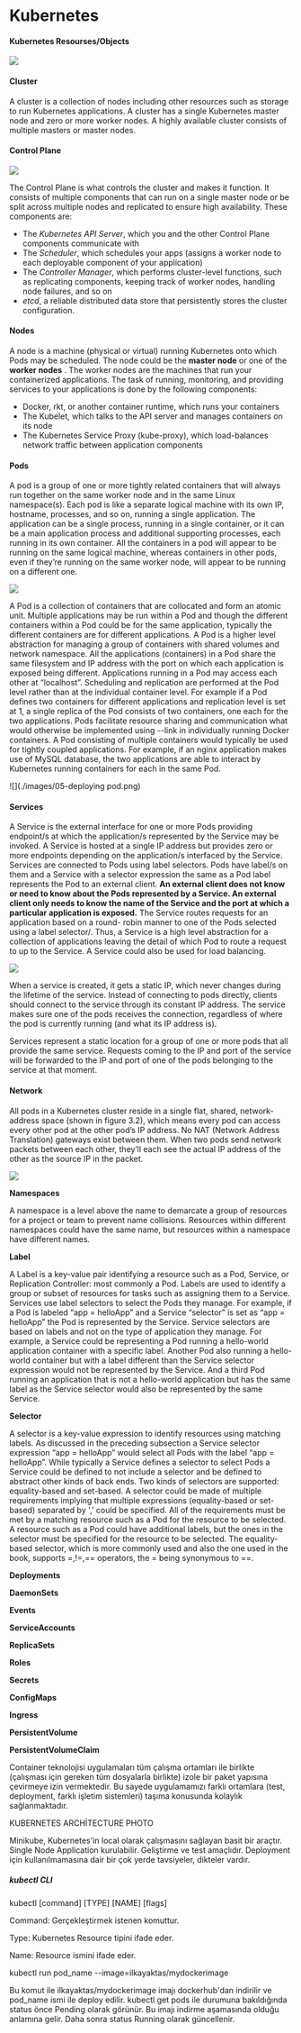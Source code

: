 # Kubernetes

#### Kubernetes Resourses/Objects

![](./images/01-kubernetes-architecture.png)

#### Cluster

A cluster is a collection of nodes including other resources such as storage to run Kubernetes applications. A cluster has a single Kubernetes master node and zero or more worker nodes. A highly available cluster consists of multiple masters or master nodes.

#### Control Plane

![](./images/03-kubernetes-components.png)

The Control Plane is what controls the cluster and makes it function. It consists of multiple components that can run on a single master node or be split across multiple nodes and replicated to ensure high availability. These components are:

- The *Kubernetes API Server*, which you and the other Control Plane components communicate with
- The *Scheduler*, which schedules your apps (assigns a worker node to each deployable component of your application)
- The *Controller Manager*, which performs cluster-level functions, such as replicating components, keeping track of worker nodes, handling node failures, and so on
- *etcd*, a reliable distributed data store that persistently stores the cluster configuration.

#### Nodes

A node is a machine (physical or virtual) running Kubernetes onto which Pods may be scheduled. The node could be the **master node** or one of the **worker nodes** . The worker nodes are the machines that run your containerized applications. The task of running, monitoring, and providing services to your applications is done by the following components:

- Docker, rkt, or another container runtime, which runs your containers
- The Kubelet, which talks to the API server and manages containers on its node
- The Kubernetes Service Proxy (kube-proxy), which load-balances network traffic between application components

#### Pods

A pod is a group of one or more tightly related containers that will always run together on the same worker node and in the same Linux namespace(s). Each pod is like a separate logical machine with its own IP, hostname, processes, and so on, running a single application. The application can be a single process, running in a single container, or it can be a main application process and additional supporting
processes, each running in its own container. All the containers in a pod will appear to be running on the same logical machine, whereas containers in other pods, even if they’re running on the same worker node, will appear to be running on a different one.

![](./images/04-pods.png)

A Pod is a collection of containers that are collocated and form an atomic unit. Multiple applications may be run within a Pod and though the different containers within a Pod could be for the same application, typically the different containers are for different applications. A Pod is a higher level abstraction for managing a group of containers with shared volumes and network namespace. All the applications (containers) in a Pod share the same filesystem and IP address with the port on which each application is exposed being different. Applications running in a Pod may access each other at “localhost”. Scheduling and replication are performed at the Pod level rather than at the individual container level. For example if a Pod defines two containers for different applications and replication level is set at 1, a single replica of the Pod consists of two containers, one each for the two applications. Pods facilitate resource sharing and communication what would otherwise be implemented using --link in individually running Docker containers. A Pod consisting of multiple containers would typically be used for tightly coupled applications. For example, if an nginx application makes use of MySQL database, the two applications are able to interact by Kubernetes running containers for each in the same Pod.

![](./images/05-deploying pod.png)



#### Services

A Service is the external interface for one or more Pods providing endpoint/s at which the application/s represented by the Service may be invoked. A Service is hosted at a single IP address but provides zero or more endpoints depending on the application/s interfaced by the Service. Services are connected to Pods using label selectors. Pods have label/s on them and a Service with a selector expression the same as a Pod label represents the Pod to an external client. **An external client does not know or need to know about the Pods represented by a Service. An external client only needs to know the name of the Service and the port at which a particular application is exposed.** The Service routes requests for an application based on a round- robin manner to one of the Pods selected using a label selector/. Thus, a Service is a high level abstraction for a collection of applications leaving the detail of which Pod to route a request to up to the Service. A Service could also be used for load balancing.

![](./images/06-service-expose.png)

When a service is created, it gets a static IP, which never changes during the lifetime of the service. Instead of connecting to pods directly, clients should connect to the service through its constant IP address. The service makes sure one of the pods receives the connection, regardless of where the pod is currently running (and what its IP address is).

Services represent a static location for a group of one or more pods that all provide the same service. Requests coming to the IP and port of the service will be forwarded to the IP and port of one of the pods belonging to the service at that moment.

#### Network

All pods in a Kubernetes cluster reside in a single flat, shared, network-address space (shown in figure 3.2), which means every pod can access every other pod at the other pod’s IP address. No NAT (Network Address Translation) gateways exist between them. When two pods send network packets between each other, they’ll each see the actual IP address of the other as the source IP in the packet.

![](./images/07-pod-network.png)

**Namespaces**

A namespace is a level above the name to demarcate a group of resources for a project or team to prevent name collisions. Resources within different namespaces could have the same name, but resources within a namespace have different names.

**Label**

A Label is a key-value pair identifying a resource such as a Pod, Service, or Replication Controller: most commonly a Pod. Labels are used to identify a group or subset of resources for tasks such as assigning them to a Service. Services use label selectors to select the Pods they manage. For example, if a Pod is labeled “app = helloApp” and a Service “selector” is set as “app = helloApp” the Pod is represented by the Service. Service selectors are based on labels and not on the type of application they manage. For example, a Service could be representing a Pod running a hello-world application container with a specific label. Another Pod also running a hello-world container but with a label different than the Service selector expression would not be represented by the Service. And a third Pod running an application that is not a hello-world application but has the same label as the Service selector would also be represented by the same Service.

**Selector**

A selector is a key-value expression to identify resources using matching labels. As discussed in the preceding subsection a Service selector expression “app = helloApp” would select all Pods with the label “app = helloApp”. While typically a Service defines a selector to select Pods a Service could be defined to not include a selector and be defined to abstract other kinds of back ends. Two kinds of selectors are supported: equality-based and set-based. A selector could be made of multiple requirements implying that multiple expressions (equality-based or set-based) separated by ',' could be specified. All of the requirements must be met by a matching resource such as a Pod for the resource to be selected. A resource such as a Pod could have additional labels, but the ones in the selector must be specified for the resource to be selected. The equality-based selector, which is more commonly used and also the one used in the book, supports =,!=,== operators, the = being synonymous to ==.

**Deployments**



**DaemonSets**

**Events**

**ServiceAccounts**

**ReplicaSets**

**Roles**

**Secrets**

**ConfigMaps**

**Ingress**

**PersistentVolume**

**PersistentVolumeClaim**



Container teknolojisi uygulamaları tüm çalışma ortamları ile birlikte (çalışması için gereken tüm dosyalarla birlikte) izole bir paket yapısına çevirmeye izin vermektedir. Bu sayede uygulamamızı farklı ortamlara (test, deployment, farklı işletim sistemleri) taşıma konusunda kolaylık sağlanmaktadır.

KUBERNETES ARCHİTECTURE PHOTO



Minikube, Kubernetes'in local olarak çalışmasını sağlayan basit bir araçtır. Single Node Application kurulabilir. Geliştirme ve test amaçlıdır. Deployment için kullanılmamasına dair bir çok yerde tavsiyeler, dikteler vardır.



##### kubectl CLI

kubectl	[command]	[TYPE]	[NAME]	[flags]

Command: Gerçekleştirmek istenen komuttur.

Type: Kubernetes Resource tipini ifade eder.

Name: Resource ismini ifade eder.



kubectl run pod_name --image=ilkayaktas/mydockerimage

Bu komut ile ilkayaktas/mydockerimage imajı dockerhub'dan indirilir ve pod_name ismi ile deploy edilir. kubectl get pods ile durumuna bakıldığında status önce Pending olarak görünür. Bu imajı indirme aşamasında olduğu anlamına gelir. Daha sonra status Running olarak güncellenir.